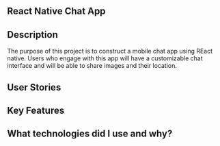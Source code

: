 ## React Native Chat App

## Description

The purpose of this project is to construct a mobile chat app using REact native. Users who engage with this app will have a customizable chat interface and will be able to
share images and their location.

## User Stories

## Key Features

## What technologies did I use and why?